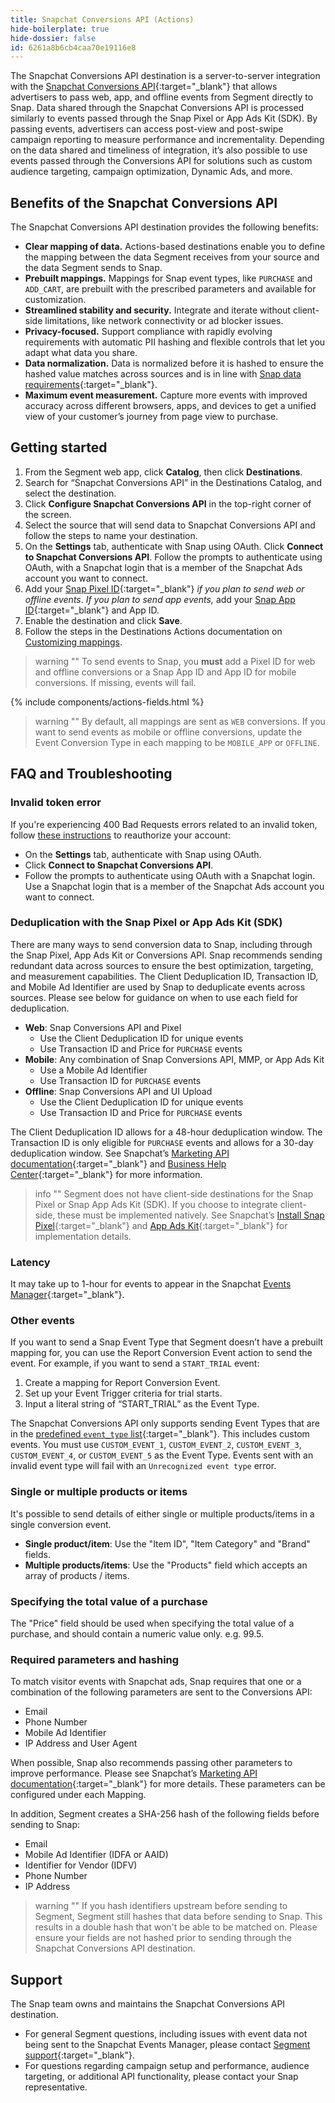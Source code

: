 ```yaml
---
title: Snapchat Conversions API (Actions)
hide-boilerplate: true
hide-dossier: false
id: 6261a8b6cb4caa70e19116e8
---
```


The Snapchat Conversions API destination is a server-to-server integration with the [Snapchat Conversions API](https://marketingapi.snapchat.com/docs/conversion.html#conversions-api){:target="_blank"} that allows advertisers to pass web, app, and offline events from Segment directly to Snap. Data shared through the Snapchat Conversions API is processed similarly to events passed through the Snap Pixel or App Ads Kit (SDK). By passing events, advertisers can access post-view and post-swipe campaign reporting to measure performance and incrementality. Depending on the data shared and timeliness of integration, it’s also possible to use events passed through the Conversions API for solutions such as custom audience targeting, campaign optimization, Dynamic Ads, and more.

## Benefits of the Snapchat Conversions API
The Snapchat Conversions API destination provides the following benefits:
- **Clear mapping of data.** Actions-based destinations enable you to define the mapping between the data Segment receives from your source and the data Segment sends to Snap.
- **Prebuilt mappings.** Mappings for Snap event types, like `PURCHASE` and `ADD_CART`, are prebuilt with the prescribed parameters and available for customization.
- **Streamlined stability and security.** Integrate and iterate without client-side limitations, like network connectivity or ad blocker issues.
- **Privacy-focused.** Support compliance with rapidly evolving requirements with automatic PII hashing and flexible controls that let you adapt what data you share.
- **Data normalization.** Data is normalized before it is hashed to ensure the hashed value matches across sources and is in line with [Snap data requirements](https://marketingapi.snapchat.com/docs/conversion.html#conversions-api-concepts){:target="_blank"}.
- **Maximum event measurement.** Capture more events with improved accuracy across different browsers, apps, and devices to get a unified view of your customer’s journey from page view to purchase.

## Getting started
1. From the Segment web app, click **Catalog**, then click **Destinations**.
2. Search for “Snapchat Conversions API” in the Destinations Catalog, and select the destination.
3. Click **Configure Snapchat Conversions API** in the top-right corner of the screen.
4. Select the source that will send data to Snapchat Conversions API and follow the steps to name your destination.
5. On the **Settings** tab, authenticate with Snap using OAuth. Click **Connect to Snapchat Conversions API**. Follow the prompts to authenticate using OAuth, with a Snapchat login that is a member of the Snapchat Ads account you want to connect.
6. Add your [Snap Pixel ID](https://businesshelp.snapchat.com/s/article/pixel-website-install?language=en_US){:target="_blank"} *if you plan to send web or offline events*. *If you plan to send app events,* add your [Snap App ID](https://businesshelp.snapchat.com/s/article/snap-app-id?language=en_US​){:target="_blank"} and App ID.
7. Enable the destination and click **Save**.
8. Follow the steps in the Destinations Actions documentation on [Customizing mappings](/docs/connections/destinations/actions/#customizing-mappings).

> warning ""
> To send events to Snap, you **must** add a Pixel ID for web and offline conversions or a Snap App ID and App ID for mobile conversions. If missing, events will fail.

{% include components/actions-fields.html %}

> warning ""
> By default, all mappings are sent as `WEB` conversions. If you want to send events as mobile or offline conversions, update the Event Conversion Type in each mapping to be `MOBILE_APP` or `OFFLINE`.

## FAQ and Troubleshooting

### Invalid token error
If you're experiencing 400 Bad Requests errors related to an invalid token, follow [these instructions](/docs/connections/destinations/catalog/actions-snap-conversions/#getting-started) to reauthorize your account: 
- On the **Settings** tab, authenticate with Snap using OAuth. 
- Click **Connect to Snapchat Conversions API**. 
- Follow the prompts to authenticate using OAuth with a Snapchat login. Use a Snapchat login that is a member of the Snapchat Ads account you want to connect.

### Deduplication with the Snap Pixel or App Ads Kit (SDK)
There are many ways to send conversion data to Snap, including through the Snap Pixel, App Ads Kit or Conversions API. Snap recommends sending redundant data across sources to ensure the best optimization, targeting, and measurement capabilities. The Client Deduplication ID, Transaction ID, and Mobile Ad Identifier are used by Snap to deduplicate events across sources. Please see below for guidance on when to use each field for deduplication.
- **Web**: Snap Conversions API and PixeI
    - Use the Client Deduplication ID for unique events
    - Use Transaction ID and Price for `PURCHASE` events
- **Mobile**: Any combination of Snap Conversions API, MMP, or App Ads Kit
    - Use a Mobile Ad Identifier
    - Use Transaction ID for `PURCHASE` events
- **Offline**: Snap Conversions API and UI Upload
    - Use the Client Deduplication ID for unique events
    - Use Transaction ID and Price for `PURCHASE` events

The Client Deduplication ID allows for a 48-hour deduplication window. The Transaction ID is only eligible for `PURCHASE` events and allows for a 30-day deduplication window. See Snapchat’s [Marketing API documentation](https://marketingapi.snapchat.com/docs/conversion.html#deduplication){:target="_blank"} and [Business Help Center](https://businesshelp.snapchat.com/s/article/event-deduplication?language=en_US){:target="_blank"} for more information.

> info ""
> Segment does not have client-side destinations for the Snap Pixel or Snap App Ads Kit (SDK). If you choose to integrate client-side, these must be implemented natively. See Snapchat’s [Install Snap Pixel](https://businesshelp.snapchat.com/s/article/pixel-website-install?language=en_US){:target="_blank"} and [App Ads Kit](https://businesshelp.snapchat.com/s/article/app-ads-kit?language=en_US){:target="_blank"} for implementation details.

### Latency
It may take up to 1-hour for events to appear in the Snapchat [Events Manager](https://businesshelp.snapchat.com/s/article/events-manager?language=en_US){:target="_blank"}.

### Other events
If you want to send a Snap Event Type that Segment doesn’t have a prebuilt mapping for, you can use the Report Conversion Event action to send the event. For example, if you want to send a `START_TRIAL` event:
1. Create a mapping for Report Conversion Event.
2. Set up your Event Trigger criteria for trial starts.
3. Input a literal string of “START_TRIAL” as the Event Type.

The Snapchat Conversions API only supports sending Event Types that are in the [predefined `event_type` list](https://marketingapi.snapchat.com/docs/conversion.html#conversion-parameters){:target="_blank"}. This includes custom events. You must use `CUSTOM_EVENT_1`, `CUSTOM_EVENT_2`, `CUSTOM_EVENT_3`, `CUSTOM_EVENT_4`, or `CUSTOM_EVENT_5` as the Event Type. Events sent with an invalid event type will fail with an `Unrecognized event type` error. 

### Single or multiple products or items
It's possible to send details of either single or multiple products/items in a single conversion event. 
- **Single product/item**: Use the "Item ID", "Item Category" and "Brand" fields. 
- **Multiple products/items**: Use the "Products" field which accepts an array of products / items. 

### Specifying the total value of a purchase
The "Price" field should be used when specifying the total value of a purchase, and should contain a numeric value only. e.g. 99.5. 

### Required parameters and hashing
To match visitor events with Snapchat ads, Snap requires that one or a combination of the following parameters are sent to the Conversions API:
- Email
- Phone Number
- Mobile Ad Identifier
- IP Address and User Agent

When possible, Snap also recommends passing other parameters to improve performance. Please see Snapchat’s [Marketing API documentation](https://marketingapi.snapchat.com/docs/conversion.html#parameters-for-event-type-platform){:target="_blank"} for more details. These parameters can be configured under each Mapping.

In addition, Segment creates a SHA-256 hash of the following fields before sending to Snap:
- Email
- Mobile Ad Identifier (IDFA or AAID)
- Identifier for Vendor (IDFV)
- Phone Number
- IP Address

> warning ""
> If you hash identifiers upstream before sending to Segment, Segment still hashes that data before sending to Snap. This results in a double hash that won't be able to be matched on. Please ensure your fields are not hashed prior to sending through the Snapchat Conversions API destination.

## Support

The Snap team owns and maintains the Snapchat Conversions API destination.

- For general Segment questions, including issues with event data not being sent to the Snapchat Events Manager, please contact [Segment support](https://segment.com/help/){:target="_blank"}.
- For questions regarding campaign setup and performance, audience targeting, or additional API functionality, please contact your Snap representative.
